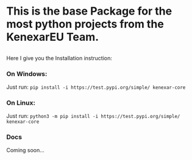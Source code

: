 # This is the base Package for the most python projects from the KenexarEU Team.

##

Here I give you the Installation instruction:

### On Windows:

Just run:
`pip install -i https://test.pypi.org/simple/ kenexar-core`

### On Linux:

Just run: `python3 -m pip install -i https://test.pypi.org/simple/ kenexar-core`


### Docs
Coming soon...
